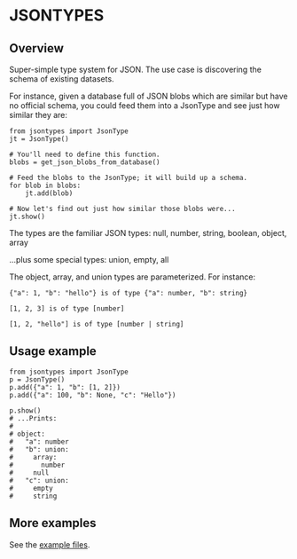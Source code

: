 # JSONTYPES

## Overview

Super-simple type system for JSON.
The use case is discovering the schema of existing datasets.

For instance, given a database full of JSON blobs which are similar but have
no official schema, you could feed them into a JsonType and see just how similar they are:

    from jsontypes import JsonType
    jt = JsonType()

    # You'll need to define this function.
    blobs = get_json_blobs_from_database()

    # Feed the blobs to the JsonType; it will build up a schema.
    for blob in blobs:
        jt.add(blob)

    # Now let's find out just how similar those blobs were...
    jt.show()


The types are the familiar JSON types: null, number, string, boolean, object, array

...plus some special types: union, empty, all

The object, array, and union types are parameterized.
For instance:

    {"a": 1, "b": "hello"} is of type {"a": number, "b": string}

    [1, 2, 3] is of type [number]

    [1, 2, "hello"] is of type [number | string]


## Usage example

    from jsontypes import JsonType
    p = JsonType()
    p.add({"a": 1, "b": [1, 2]})
    p.add({"a": 100, "b": None, "c": "Hello"})

    p.show()
    # ...Prints:
    #
    # object:
    #   "a": number
    #   "b": union:
    #     array:
    #       number
    #     null
    #   "c": union:
    #     empty
    #     string


## More examples

See the [example files](/examples).
